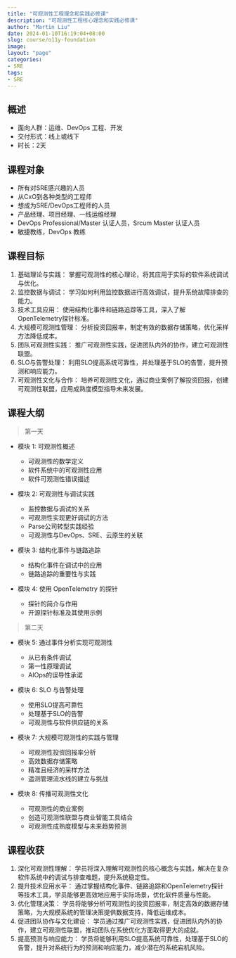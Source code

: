 ```yaml
---
title: "可观测性工程理念和实践必修课"
description: "可观测性工程核心理念和实践必修课"
author: "Martin Liu"
date: 2024-01-10T16:19:04+08:00
slug: course/o11y-foundation
image: 
layout: "page"
categories:
- SRE
tags:
- SRE
---
```



## 概述

* 面向人群：运维、DevOps 工程、开发
* 交付形式：线上或线下
* 时长：2天

## 课程对象

* 所有对SRE感兴趣的人员
* 从CxO到各种类型的工程师
* 想成为SRE/DevOps工程师的人员
* 产品经理、项目经理、一线运维经理
* DevOps Professional/Master 认证人员，Srcum Master 认证人员
* 敏捷教练，DevOps 教练

## 课程目标

1. 基础理论与实践： 掌握可观测性的核心理论，将其应用于实际的软件系统调试与优化。
2. 监控数据与调试： 学习如何利用监控数据进行高效调试，提升系统故障排查的能力。
3. 技术工具应用： 使用结构化事件和链路追踪等工具，深入了解OpenTelemetry探针标准。
4. 大规模可观测性管理： 分析投资回报率，制定有效的数据存储策略，优化采样方法降低成本。
5. 团队可观测性实践： 推广可观测性实践，促进团队内外的协作，建立可观测性联盟。
6. SLO与告警处理： 利用SLO提高系统可靠性，并处理基于SLO的告警，提升预测和响应能力。
7. 可观测性文化与合作： 培养可观测性文化，通过商业案例了解投资回报，创建可观测性联盟，应用成熟度模型指导未来发展。

## 课程大纲

> 第一天

* 模块 1: 可观测性概述
  * 可观测性的数学定义
  * 软件系统中的可观测性应用
  * 软件可观测性错误描述

* 模块 2: 可观测性与调试实践
  * 监控数据与调试的关系
  * 可观测性实现更好调试的方法
  * Parse公司转型实践经验
  * 可观测性与DevOps、SRE、云原生的关联

* 模块 3: 结构化事件与链路追踪
  * 结构化事件在调试中的应用
  * 链路追踪的重要性与实践

* 模块 4: 使用 OpenTelemetry 的探针
  * 探针的简介与作用
  * 开源探针标准及其使用示例

> 第二天

* 模块 5: 通过事件分析实现可观测性
  * 从已有条件调试
  * 第一性原理调试
  * AIOps的误导性承诺

* 模块 6: SLO 与告警处理
  * 使用SLO提高可靠性
  * 处理基于SLO的告警
  * 可观测性与软件供应链的关系

* 模块 7: 大规模可观测性的实践与管理
  * 可观测性投资回报率分析
  * 高效数据存储策略
  * 精准且经济的采样方法
  * 遥测管理流水线的建立与挑战

* 模块 8: 传播可观测性文化
  * 可观测性的商业案例
  * 创造可观测性联盟与商业智能工具结合
  * 可观测性成熟度模型与未来趋势预测

## 课程收获

1. 深化可观测性理解： 学员将深入理解可观测性的核心概念与实践，解决在复杂软件系统中的调试与排查难题，提升系统稳定性。
2. 提升技术应用水平： 通过掌握结构化事件、链路追踪和OpenTelemetry探针等技术工具，学员能够更高效地应用于实际场景，优化软件质量与性能。
3. 优化管理决策： 学员将能够分析可观测性的投资回报率，制定高效的数据存储策略，为大规模系统的管理决策提供数据支持，降低运维成本。
4. 促进团队协作与文化建设： 学员通过推广可观测性实践，促进团队内外的协作，建立可观测性联盟，推动团队在系统优化方面取得更大的成就。
5. 提高预测与响应能力： 学员将能够利用SLO提高系统可靠性，处理基于SLO的告警，提升对系统行为的预测和响应能力，减少潜在的系统宕机风险。
